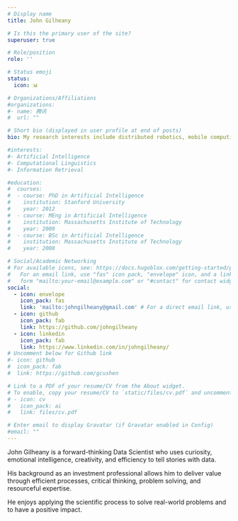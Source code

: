 ```yaml
---
# Display name
title: John Gilheany

# Is this the primary user of the site?
superuser: true

# Role/position
role: ''

# Status emoji
status:
  icon: 📊

# Organizations/Affiliations
#organizations:
#- name: 腾讯
#  url: ""

# Short bio (displayed in user profile at end of posts)
bio: My research interests include distributed robotics, mobile computing and programmable matter.

#interests:
#- Artificial Intelligence
#- Computational Linguistics
#- Information Retrieval

#education:
#  courses:
#  - course: PhD in Artificial Intelligence
#    institution: Stanford University
#    year: 2012
#  - course: MEng in Artificial Intelligence
#    institution: Massachusetts Institute of Technology
#    year: 2009
#  - course: BSc in Artificial Intelligence
#    institution: Massachusetts Institute of Technology
#    year: 2008

# Social/Academic Networking
# For available icons, see: https://docs.hugoblox.com/getting-started/page-builder/#icons
#   For an email link, use "fas" icon pack, "envelope" icon, and a link in the
#   form "mailto:your-email@example.com" or "#contact" for contact widget.
social:
  - icon: envelope
    icon_pack: fas
    link: 'mailto:johngilheany@gmail.com' # For a direct email link, use "mailto:test@example.org".
  - icon: github
    icon_pack: fab
    link: https://github.com/johngilheany
  - icon: linkedin
    icon_pack: fab
    link: https://www.linkedin.com/in/johngilheany/
# Uncomment below for Github link
#- icon: github
#  icon_pack: fab
#  link: https://github.com/gcushen

# Link to a PDF of your resume/CV from the About widget.
# To enable, copy your resume/CV to `static/files/cv.pdf` and uncomment the lines below.
# - icon: cv
#   icon_pack: ai
#   link: files/cv.pdf

# Enter email to display Gravatar (if Gravatar enabled in Config)
#email: ""
---
```


John Gilheany is a forward-thinking Data Scientist who uses curiosity, emotional intelligence, creativity, and efficiency to tell stories with data. 

His background as an investment professional allows him to deliver value through efficient processes, critical thinking, problem solving, and resourceful expertise. 

He enjoys applying the scientific process to solve real-world problems and to have a positive impact.

<!-- {{< icon name="download" pack="fas" >}} {{< staticref "uploads/resume.pdf" "newtab" >}}Download{{< /staticref >}} my resumé as a PDF. -->
